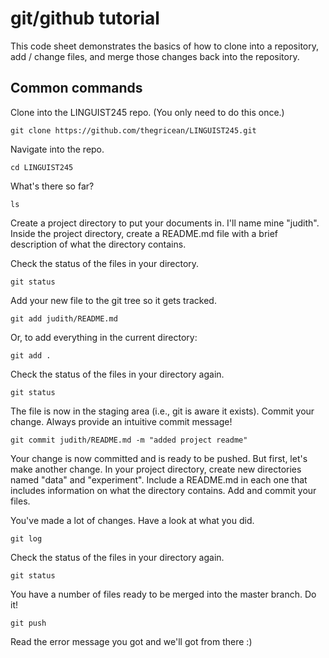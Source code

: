 # git/github tutorial

This code sheet demonstrates the basics of how to clone into a repository, add / change files, and merge those changes back into the repository.

## Common commands

Clone into the LINGUIST245 repo. (You only need to do this once.)

```
git clone https://github.com/thegricean/LINGUIST245.git
```

Navigate into the repo.

```
cd LINGUIST245
```

What's there so far? 

```
ls
```

Create a project directory to put your documents in. I'll name mine "judith". Inside the project directory, create a README.md file with a brief description of what the directory contains.

Check the status of the files in your directory.

```
git status
```

Add your new file to the git tree so it gets tracked.

```
git add judith/README.md
```

Or, to add everything in the current directory:

```
git add .
```

Check the status of the files in your directory again.

```
git status
```

The file is now in the staging area (i.e., git is aware it exists). Commit your change. Always provide an intuitive commit message!

```
git commit judith/README.md -m "added project readme"
```

Your change is now committed and is ready to be pushed. But first, let's make another change. In your project directory, create new directories named "data" and "experiment". Include a README.md in each one that includes information on what the directory contains. Add and commit your files.

You've made a lot of changes. Have a look at what you did.

```
git log
```

Check the status of the files in your directory again.

```
git status
```

You have a number of files ready to be merged into the master branch. Do it!

```
git push
```

Read the error message you got and we'll got from there :)
